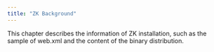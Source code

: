 ```yaml
---
title: "ZK Background"
---
```


This chapter describes the information of ZK installation, such as the
sample of web.xml and the content of the binary distribution.
